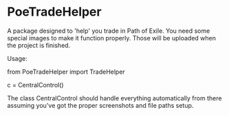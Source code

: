 # PoeTradeHelper

A package designed to 'help' you trade in Path of Exile. You need some special images to make it function properly.
Those will be uploaded when the project is finished.

Usage:



from PoeTradeHelper import TradeHelper

c = CentralControl()



The class CentralControl should handle everything automatically from there assuming you've got the proper screenshots and
file paths setup.
